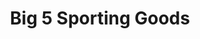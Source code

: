 ---
title: "Big 5 Sporting Goods"
url: /portland/big-5-sporting-goods-southeast-stark-street/
shop: Sport
---